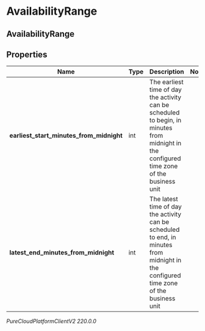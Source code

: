 # AvailabilityRange

## AvailabilityRange

## Properties

|Name | Type | Description | Notes|
|------------ | ------------- | ------------- | -------------|
| **earliest_start_minutes_from_midnight** | int | The earliest time of day the activity can be scheduled to begin, in minutes from midnight in the configured time zone of the business unit | |
| **latest_end_minutes_from_midnight** | int | The latest time of day the activity can be scheduled to end, in minutes from midnight in the configured time zone of the business unit | |



_PureCloudPlatformClientV2 220.0.0_
